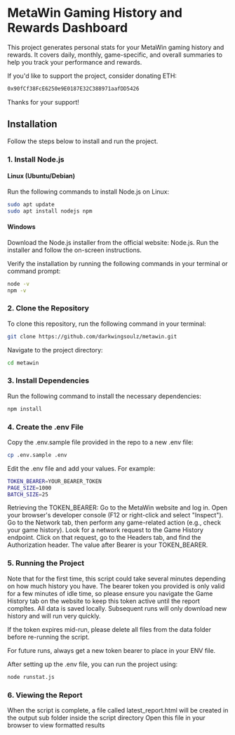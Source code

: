 # MetaWin Gaming History and Rewards Dashboard

This project generates personal stats for your MetaWin gaming history and rewards. It covers daily, monthly, game-specific, and overall summaries to help you track your performance and rewards.

If you'd like to support the project, consider donating ETH:

```bash
0x90fCf38FcE6250e9E0187E32C388971aafDD5426
```

Thanks for your support!


## Installation

Follow the steps below to install and run the project.

### 1. Install Node.js

#### Linux (Ubuntu/Debian)
Run the following commands to install Node.js on Linux:
```bash
sudo apt update
sudo apt install nodejs npm
```

#### Windows
Download the Node.js installer from the official website: Node.js. Run the installer and follow the on-screen instructions.

Verify the installation by running the following commands in your terminal or command prompt:

```bash
node -v
npm -v
```

### 2. Clone the Repository
To clone this repository, run the following command in your terminal:

```bash
git clone https://github.com/darkwingsoulz/metawin.git
```

Navigate to the project directory:

```bash
cd metawin
```

### 3. Install Dependencies
Run the following command to install the necessary dependencies:

```bash
npm install
```

### 4. Create the .env File
Copy the .env.sample file provided in the repo to a new .env file:

```bash
cp .env.sample .env
```
Edit the .env file and add your values. For example:

```bash
TOKEN_BEARER=YOUR_BEARER_TOKEN
PAGE_SIZE=1000
BATCH_SIZE=25
```
Retrieving the TOKEN_BEARER:
Go to the MetaWin website and log in.
Open your browser's developer console (F12 or right-click and select "Inspect").
Go to the Network tab, then perform any game-related action (e.g., check your game history).
Look for a network request to the Game History endpoint.
Click on that request, go to the Headers tab, and find the Authorization header. The value after Bearer is your TOKEN_BEARER.

### 5. Running the Project
Note that for the first time, this script could take several minutes depending on how much history you have.
The bearer token you provided is only valid for a few minutes of idle time, so please ensure you navigate the Game History tab on the website to keep 
this token active until the report compltes.  All data is saved locally.  Subsequent runs will only download new history and will run very quickly.

If the token expires mid-run, please delete all files from the data folder before re-running the script.

For future runs, always get a new token bearer to place in your ENV file.

After setting up the .env file, you can run the project using:

```bash
node runstat.js
```

### 6. Viewing the Report
When the script is complete, a file called latest_report.html will be created in the output sub folder inside the script directory
Open this file in your browser to view formatted results
 
